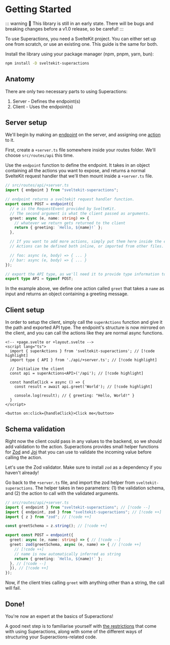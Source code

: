 # Getting Started

::: warning
🚧 This library is still in an early state. There will be bugs and breaking changes before a v1.0 release, so be careful!
:::

To use Superactions, you need a SvelteKit project. You can either set up one from scratch, or use an existing one.
This guide is the same for both.

Install the library using your package manager (npm, pnpm, yarn, bun):

```bash
npm install -D sveltekit-superactions
```

## Anatomy

There are only two necessary parts to using Superactions:

1. Server - Defines the endpoint(s)
2. Client - Uses the endpoint(s)

## Server setup

We'll begin by making an [endpoint](/guide/terminology.md#api--endpoint) on the server, and assigning one [action](/guide/terminology.md#actions) to it.

First, create a `+server.ts` file somewhere inside your routes folder. We'll choose `src/routes/api` this time.

Use the `endpoint` function to define the endpoint. It takes in an object containing all the actions you want to expose, and returns a normal SvelteKit request handler that we'll then mount inside a `+server.ts` file.

```ts
// src/routes/api/+server.ts
import { endpoint } from "sveltekit-superactions";

// endpoint returns a sveltekit request handler function.
export const POST = endpoint({
  // e is the RequestEvent provided by SvelteKit.
  // The second argument is what the client passed as arguments.
  greet: async (e, name: string) => {
    // whatever we return gets returned to the client
    return { greeting: `Hello, ${name}!` };
  },

  // If you want to add more actions, simply put them here inside the endpoint.
  // Actions can be defined both inline, or imported from other files.

  // foo: async (e, body) => { ... }
  // bar: async (e, body) => { ... }
});

// export the API type, as we'll need it to provide type information to the client.
export type API = typeof POST;
```

In the example above, we define one action called `greet` that takes a `name` as input and returns an object containing a greeting message.

## Client setup

In order to setup the client, simply call the `superActions` function and give it the path and exported API type.
The endpoint's structure is now mirrored on the client, and you can call the actions like they are normal async functions.

```svelte
<!-- +page.svelte or +layout.svelte -->
<script lang="ts">
  import { superActions } from 'sveltekit-superactions'; // [!code highlight]
  import type { API } from './api/+server.ts'; // [!code highlight]

  // Initialize the client
  const api = superActions<API>('/api'); // [!code highlight]

  const handleClick = async () => {
    const result = await api.greet('World'); // [!code highlight]

    console.log(result); // { greeting: "Hello, World!" }
  }
</script>

<button on:click={handleClick}>Click me</button>
```

## Schema validation

Right now the client could pass in any values to the backend, so we should add validation to the action. Superactions provides small helper functions for [Zod](https://zod.dev) and [Joi](https://joi.dev/) that you can use to validate the incoming value before calling the action.

Let's use the Zod validator. Make sure to install `zod` as a dependency if you haven't already!

Go back to the `+server.ts` file, and import the zod helper from `sveltekit-superactions`. The helper takes in two parameters: (1) the validation schema, and (2) the action to call with the validated arguments.

```ts
// src/routes/api/+server.ts
import { endpoint } from "sveltekit-superactions"; // [!code --]
import { endpoint, zod } from "sveltekit-superactions"; // [!code ++]
import { z } from "zod"; // [!code ++]

const greetSchema = z.string(); // [!code ++]

export const POST = endpoint({
  greet: async (e, name: string) => { // [!code --]
  greet: zod(greetSchema, async (e, name) => { // [!code ++]
    // [!code ++]
    // name is now automatically inferred as string
    return { greeting: `Hello, ${name}!` };
  }, // [!code --]
  }), // [!code ++]
});
```

Now, if the client tries calling `greet` with anything other than a string, the call will fail.

## Done!

You're now an expert at the basics of Superactions!

A good next step is to familiarise yourself with [the restrictions](/guide/restrictions) that come with using Superactions, along with some of the different ways of structuring your Superactions-related code.
